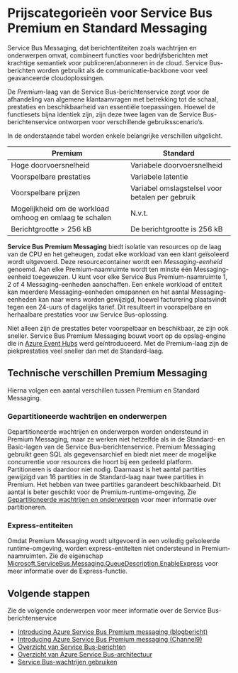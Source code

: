 <properties
    pageTitle="Overzicht van prijscategorieën voor Service Bus Premium en Standard Messaging | Microsoft Azure"
    description="Service Bus Premium en Standard Messaging"
    services="service-bus"
    documentationCenter=".net"
    authors="djrosanova"
    manager="timlt"
    editor=""/>

<tags
    ms.service="service-bus"
    ms.workload="na"
    ms.tgt_pltfrm="na"
    ms.devlang="na"
    ms.topic="get-started-article"
    ms.date="09/02/2016"
    ms.author="darosa;sethm"/>

# Prijscategorieën voor Service Bus Premium en Standard Messaging 

Service Bus Messaging, dat berichtentiteiten zoals wachtrijen en onderwerpen omvat, combineert functies voor bedrijfsberichten met krachtige semantiek voor publiceren/abonneren in de cloud. Service Bus-berichten worden gebruikt als de communicatie-backbone voor veel geavanceerde cloudoplossingen.

De *Premium*-laag van de Service Bus-berichtenservice zorgt voor de afhandeling van algemene klantaanvragen met betrekking tot de schaal, prestaties en beschikbaarheid van essentiële toepassingen. Hoewel de functiesets bijna identiek zijn, zijn deze twee lagen van de Service Bus-berichtenservice ontworpen voor verschillende gebruiksscenario’s.

In de onderstaande tabel worden enkele belangrijke verschillen uitgelicht.

| Premium                               | Standard                       |
|---------------------------------------|--------------------------------|
| Hoge doorvoersnelheid                       | Variabele doorvoersnelheid            |
| Voorspelbare prestaties               | Variabele latentie               |
| Voorspelbare prijzen                   | Variabel omslagstelsel voor betalen per gebruik |
| Mogelijkheid om de workload omhoog en omlaag te schalen | N.v.t.                            |
| Berichtgrootte > 256 kB                  | De berichtgrootte is 256 kB          |

**Service Bus Premium Messaging** biedt isolatie van resources op de laag van de CPU en het geheugen, zodat elke workload van een klant geïsoleerd wordt uitgevoerd. Deze resourcecontainer wordt een *Messaging-eenheid* genoemd. Aan elke Premium-naamruimte wordt ten minste één Messaging-eenheid toegewezen. U kunt voor elke Service Bus Premium-naamruimte 1, 2 of 4 Messaging-eenheden aanschaffen. Een enkele workload of entiteit kan meerdere Messaging-eenheden omspannen en het aantal Messaging-eenheden kan naar wens worden gewijzigd, hoewel facturering plaatsvindt tegen een 24-uurs of dagelijks tarief. Dit resulteert in voorspelbare en herhaalbare prestaties voor uw Service Bus-oplossing.

Niet alleen zijn de prestaties beter voorspelbaar en beschikbaar, ze zijn ook sneller.  Service Bus Premium Messaging bouwt voort op de opslag-engine die in [Azure Event Hubs](https://azure.microsoft.com/services/event-hubs/) werd geïntroduceerd. Met de Premium-laag zijn de piekprestaties veel sneller dan met de Standard-laag.

## Technische verschillen Premium Messaging

Hierna volgen een aantal verschillen tussen Premium en Standard Messaging.

### Gepartitioneerde wachtrijen en onderwerpen

Gepartitioneerde wachtrijen en onderwerpen worden ondersteund in Premium Messaging, maar ze werken niet hetzelfde als in de Standard- en Basic-lagen van de Service Bus-berichtenservice. Premium Messaging gebruikt geen SQL als gegevensarchief en biedt niet meer de mogelijke concurrentie voor resources die hoort bij een gedeeld platform. Partitioneren is daardoor niet nodig. Daarnaast is het aantal partities gewijzigd van 16 partities in de Standard-laag naar twee partities in Premium. Het hebben van twee partities garandeert beschikbaarheid. Dit aantal is beter geschikt voor de Premium-runtime-omgeving. Zie [Gepartitioneerde wachtrijen en onderwerpen](service-bus-partitioning.md) voor meer informatie over partitioneren.

### Express-entiteiten

Omdat Premium Messaging wordt uitgevoerd in een volledig geïsoleerde runtime-omgeving, worden express-entiteiten niet ondersteund in Premium-naamruimten. Zie de eigenschap [Microsoft.ServiceBus.Messaging.QueueDescription.EnableExpress](https://msdn.microsoft.com/library/azure/microsoft.servicebus.messaging.queuedescription.enableexpress.aspx) voor meer informatie over de Express-functie.

## Volgende stappen

Zie de volgende onderwerpen voor meer informatie over de Service Bus-berichtenservice

- [Introducing Azure Service Bus Premium messaging (blogbericht)](http://azure.microsoft.com/blog/introducing-azure-service-bus-premium-messaging/)
- [Introducing Azure Service Bus Premium messaging (Channel9)](https://channel9.msdn.com/Blogs/Subscribe/Introducing-Azure-Service-Bus-Premium-Messaging)
- [Overzicht van Service Bus-berichten](service-bus-messaging-overview.md)
- [Overzicht van Azure Service Bus-architectuur](service-bus-fundamentals-hybrid-solutions.md)
- [Service Bus-wachtrijen gebruiken](service-bus-dotnet-get-started-with-queues.md)



<!--HONumber=sep16_HO1-->


